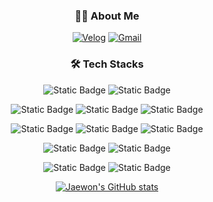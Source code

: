 <div align=center>

### 🧑‍💻 About Me
[![Velog](https://img.shields.io/badge/velog-blue?style=for-the-badge&logo=velog&logoColor=white&logoSize=auto&color=%2320C997)](https://velog.io/@jwim5819/posts)
[![Gmail](https://img.shields.io/badge/Gmail-blue?style=for-the-badge&logo=gmail&logoColor=white&logoSize=auto&color=%23EA4335)](mailto:jwim5819@gmail.com)

### 🛠️ Tech Stacks
![Static Badge](https://img.shields.io/badge/python-blue?style=for-the-badge&logo=python&logoColor=white&logoSize=auto&color=%233776AB)
![Static Badge](https://img.shields.io/badge/fastapi-blue?style=for-the-badge&logo=fastapi&logoColor=white&logoSize=auto&color=%23009688)  

![Static Badge](https://img.shields.io/badge/linux-blue?style=for-the-badge&logo=linux&logoColor=black&logoSize=auto&color=%23FCC624)
![Static Badge](https://img.shields.io/badge/kubernetes-blue?style=for-the-badge&logo=kubernetes&logoColor=white&logoSize=auto&color=%23326CE5)
![Static Badge](https://img.shields.io/badge/Docker-blue?style=for-the-badge&logo=Docker&logoColor=white&logoSize=auto&color=%232496ED)  

![Static Badge](https://img.shields.io/badge/git-blue?style=for-the-badge&logo=git&logoColor=white&logoSize=auto&color=%23F05032)
![Static Badge](https://img.shields.io/badge/helm-blue?style=for-the-badge&logo=helm&logoColor=white&logoSize=auto&color=%230F1689)
![Static Badge](https://img.shields.io/badge/ansible-blue?style=for-the-badge&logo=ansible&logoColor=white&logoSize=auto&color=%23EE0000)  

![Static Badge](https://img.shields.io/badge/postgresql-blue?style=for-the-badge&logo=postgresql&logoColor=white&logoSize=auto&color=%234169E1)
![Static Badge](https://img.shields.io/badge/PgAdmin-blue?style=for-the-badge&logo=postgresql&logoColor=white&logoSize=auto&color=%2334567C)  

![Static Badge](https://img.shields.io/badge/harbor-blue?style=for-the-badge&logo=harbor&logoColor=white&logoSize=auto&color=%2360B932)
![Static Badge](https://img.shields.io/badge/elasticsearch-blue?style=for-the-badge&logo=elasticsearch&logoColor=white&logoSize=auto&color=%23005571)


[![Jaewon's GitHub stats](https://jwim5819-github-readme-stats.vercel.app/api?username=jwim5819&count_private=true&show_icons=true&include_all_commits=true&theme=one_dark_pro&cache_seconds=0&rank_icon=github&card_width=437)](https://github.com/anuraghazra/github-readme-stats)



</div>

<!-- 
[![Top Langs](https://jwim5819-github-readme-stats.vercel.app/api/top-langs/?username=jwim5819&cache_seconds=0&layout=compact&theme=one_dark_pro&card_width=437)](https://github.com/anuraghazra/github-readme-stats)
<img src="https://capsule-render.vercel.app/api?type=waving&color=auto&height=150&section=footer" />
-->
